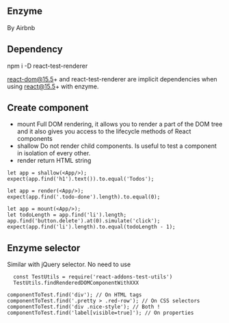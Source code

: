 ## Enzyme
  By Airbnb

## Dependency
  npm i -D react-test-renderer

  react-dom@15.5+ and react-test-renderer are implicit dependencies when using react@15.5+ with enzyme. 

## Create component
  
  - mount  Full DOM rendering, it allows you to render a part of the DOM tree and it also gives you access to the lifecycle methods of React components 
  - shallow   Do not render child components. Is useful to test a component in isolation of every other. 
  - render  return HTML string
  
  ```
  let app = shallow(<App/>);
  expect(app.find('h1').text()).to.equal('Todos');

  let app = render(<App/>);
  expect(app.find('.todo-done').length).to.equal(0);

  let app = mount(<App/>);
  let todoLength = app.find('li').length;
  app.find('button.delete').at(0).simulate('click');
  expect(app.find('li').length).to.equal(todoLength - 1);

  ```

## Enzyme selector
  Similar with jQuery selector. No need to use
  ```
    const TestUtils = require('react-addons-test-utils')
    TestUtils.findRenderedDOMComponentWithXXX
  ```

  ```
  componentToTest.find('div'); // On HTML tags
  componentToTest.find('.pretty > .red-row'); // On CSS selectors
  componentToTest.find('div .nice-style'); // Both !
  componentToTest.find('label[visible=true]'); // On properties

  ```

  